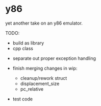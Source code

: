 # y86
yet another take on an y86 emulator.

TODO:
* build as library
* cpp class
- separate out proper exception handling

* finish merging changes in wip:
	- cleanup/rework struct
	- displacement_size
	* pc_relative

* test code
